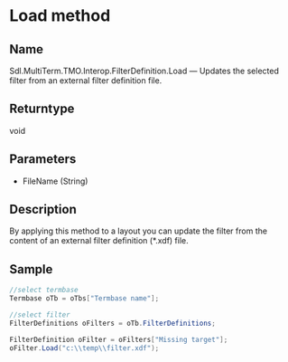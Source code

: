 # Load method

## Name

Sdl.MultiTerm.TMO.Interop.FilterDefinition.Load —          Updates the selected filter from an external filter definition file.

## Returntype

void

## Parameters

* FileName (String)

## Description

By applying this method to a layout you can update the filter from the content of an external filter definition (\*.xdf) file.

## Sample


```cs
//select termbase
Termbase oTb = oTbs["Termbase name"];

//select filter
FilterDefinitions oFilters = oTb.FilterDefinitions;

FilterDefinition oFilter = oFilters["Missing target"];
oFilter.Load("c:\\temp\\filter.xdf");
```